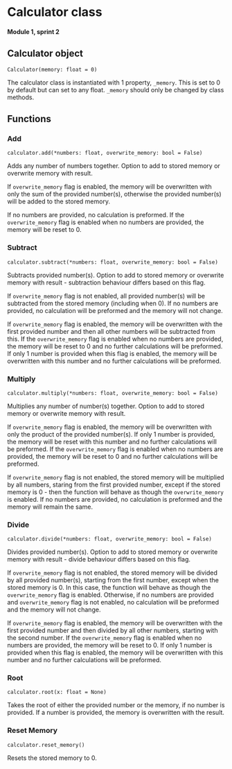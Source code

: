 # Calculator class 
#### Module 1, sprint 2

## Calculator object

`Calculator(memory: float = 0)`

The calculator class is instantiated with 1 property, `_memory`. This is set to 0 by default but can set to any float. `_memory` should only be changed by class methods.

## Functions

### Add

`calculator.add(*numbers: float, overwrite_memory: bool = False)`

Adds any number of numbers together. Option to add to stored memory or overwrite memory with result.

If `overwrite_memory` flag is enabled, the memory will be overwritten with only the sum of the provided number(s), otherwise the provided number(s) will be added to the stored memory. 

If no numbers are provided, no calculation is preformed. If the `overwrite_memory` flag is enabled when no numbers are provided, the memory will be reset to 0.

### Subtract

`calculator.subtract(*numbers: float, overwrite_memory: bool = False)`

Subtracts provided number(s). Option to add to stored memory or overwrite memory with result - subtraction behaviour differs based on this flag.

If `overwrite_memory` flag is not enabled, all provided number(s) will be subtracted from the stored memory (including when 0). If no numbers are provided, no calculation will be preformed and the memory will not change.

If `overwrite_memory` flag is enabled, the memory will be overwritten with the first provided number and then all other numbers will be subtracted from this. If the `overwrite_memory` flag is enabled when no numbers are provided, the memory will be reset to 0 and no further calculations will be preformed. If only 1 number is provided when this flag is enabled, the memory will be overwritten with this number and no further calculations will be preformed.

### Multiply

`calculator.multiply(*numbers: float, overwrite_memory: bool = False)`

Multiplies any number of number(s) together. Option to add to stored memory or overwrite memory with result.

If `overwrite_memory` flag is enabled, the memory will be overwritten with only the product of the provided number(s). If only 1 number is provided, the memory will be reset with this number and no further calculations will be preformed. If the `overwrite_memory` flag is enabled when no numbers are provided, the memory will be reset to 0 and no further calculations will be preformed.

If `overwrite_memory` flag is not enabled, the stored memory will be multiplied by all numbers, staring from the first provided number, except if the stored memory is 0 - then the function will behave as though the `overwrite_memory` is enabled. If no numbers are provided, no calculation is preformed and the memory will remain the same. 

### Divide

`calculator.divide(*numbers: float, overwrite_memory: bool = False)`

Divides provided number(s). Option to add to stored memory or overwrite memory with result - divide behaviour differs based on this flag. 

If `overwrite_memory` flag is not enabled, the stored memory will be divided by all provided number(s), starting from the first number, except when the stored memory is 0. In this case, the function will behave as though the `overwrite_memory` flag is enabled. Otherwise, if no numbers are provided and `overwrite_memory` flag is not enabled, no calculation will be preformed and the memory will not change.

If `overwrite_memory` flag is enabled, the memory will be overwritten with the first provided number and then divided by all other numbers, starting with the second number. If the `overwrite_memory` flag is enabled when no numbers are provided, the memory will be reset to 0. If only 1 number is provided when this flag is enabled, the memory will be overwritten with this number and no further calculations will be preformed.

### Root

`calculator.root(x: float = None)`

Takes the root of either the provided number or the memory, if no number is provided. If a number is provided, the memory is overwritten with the result.

### Reset Memory

`calculator.reset_memory()`

Resets the stored memory to 0. 
